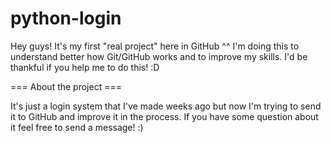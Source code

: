 # python-login

Hey guys! 
It's my first "real project" here in GitHub ^^
I'm doing this to understand better how Git/GitHub works and to improve my skills.
I'd be thankful if you help me to do this! :D

=== About the project ===

It's just a login system that I've made weeks ago but now I'm trying to send it to GitHub and improve it in the process.
If you have some question about it feel free to send a message! :)
